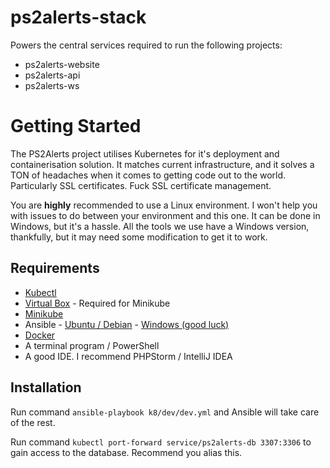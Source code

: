 # ps2alerts-stack
Powers the central services required to run the following projects:
 
* ps2alerts-website 
* ps2alerts-api
* ps2alerts-ws

# Getting Started

The PS2Alerts project utilises Kubernetes for it's deployment and containerisation solution. It matches current infrastructure, and it solves a TON of headaches when it comes to getting code out to the world. Particularly SSL certificates. Fuck SSL certificate management.

You are **highly** recommended to use a Linux environment. I won't help you with issues to do between your environment and this one. It can be done in Windows, but it's a hassle. All the tools we use have a Windows version, thankfully, but it may need some modification to get it to work.

## Requirements

* [Kubectl](https://kubernetes.io/docs/tasks/tools/install-kubectl/)
* [Virtual Box](https://www.virtualbox.org/wiki/Downloads) - Required for Minikube
* [Minikube](https://kubernetes.io/docs/tasks/tools/install-minikube)
* Ansible - [Ubuntu / Debian](https://docs.ansible.com/ansible/latest/installation_guide/intro_installation.html#installing-ansible-on-ubuntu) - [Windows (good luck)](https://geekflare.com/ansible-installation-windows/) 
* [Docker](https://docs.docker.com/get-docker)
* A terminal program / PowerShell
* A good IDE. I recommend PHPStorm / IntelliJ IDEA

## Installation

Run command `ansible-playbook k8/dev/dev.yml` and Ansible will take care of the rest.

Run command `kubectl port-forward service/ps2alerts-db 3307:3306` to gain access to the database. Recommend you alias this.